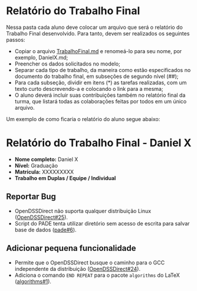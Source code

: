 # Relatório do Trabalho Final

Nessa pasta cada aluno deve colocar um arquivo que será o relatório do Trabalho Final desenvolvido. Para tanto, devem ser realizados os seguintes passos:
   - Copiar o arquivo [TrabalhoFinal.md](TrabalhoFinal.md) e renomeá-lo para seu nome, por exemplo, DanielX.md;
   -  Preencher os dados solicitados no modelo;
   -  Separar cada tipo de trabalho, da maneira como estão especificados no documento do trabalho final, em subseções de segundo nível (##);
   -  Para cada subseção, dividir em itens (*) as tarefas realizadas, com um texto curto descrevendo-a e colocando o link para a mesma;
   -  O aluno deverá incluir suas contribuições também no relatório final da turma, que listará todas as colaborações feitas por todos em um único arquivo.

Um exemplo de como ficaria o relatório do aluno segue abaixo:

# Relatório do Trabalho Final - Daniel X

- **Nome completo:** Daniel X
- **Nível:** Graduação
- **Matrícula:** XXXXXXXXX
- **Trabalho em Duplas / Equipe / Individual**

## Reportar Bug

- OpenDSSDirect não suporta qualquer distribuição Linux ([OpenDSSDirect#25](https://github.com/Muxelmann/OpenDSSDirect.make/issues/25)).
- Script do PADE tenta utilizar diretório sem acesso de escrita para salvar base de dados ([pade#6](https://github.com/grei-ufc/pade/issues/6)).

## Adicionar pequena funcionalidade

   - Permite que o OpenDSSDirect busque o caminho para o GCC independente da distribuição ([OpenDSSDirect#24](https://github.com/Muxelmann/OpenDSSDirect.make/issues/24)).
   - Adiciona o comando `END REPEAT` para o pacote `algorithms` do LaTeX ([algorithms#1](https://github.com/algorithms/algorithms/issues/1)).


